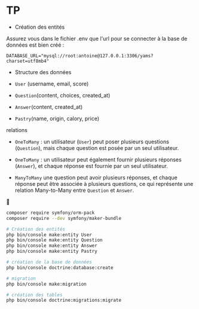 # TP 

- Création des entités

Assurez vous dans le fichier .env que l'url pour se connecter à la base de données est bien créé :

`DATABASE_URL="mysql://root:antoine@127.0.0.1:3306/yams?charset=utf8mb4"`

- Structure des données

- `User` (username, email, score)
- `Question`(content, choices, created_at)
- `Answer`(content, created_at)
- `Pastry`(name, origin, calory, price)

relations

-  `OneToMany`  : un utilisateur (`User`) peut poser plusieurs questions (`Question`), mais chaque question est posée par un seul utilisateur.

-  `OneToMany` : un utilisateur peut également fournir plusieurs réponses (`Answer`), et chaque réponse est fournie par un seul utilisateur.
  
-  `ManyToMany` une question peut avoir plusieurs réponses, et chaque réponse peut être associée à plusieurs questions, ce qui représente une relation Many-to-Many entre `Question` et `Answer`.

:shell:

```bash
composer require symfony/orm-pack
composer require --dev symfony/maker-bundle

# Création des entités
php bin/console make:entity User
php bin/console make:entity Question
php bin/console make:entity Answer
php bin/console make:entity Pastry

# création de la base de données
php bin/console doctrine:database:create

# migration
php bin/console make:migration

# création des tables
php bin/console doctrine:migrations:migrate
```

